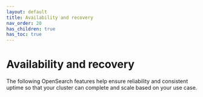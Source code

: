 ```yaml
---
layout: default
title: Availability and recovery
nav_order: 20
has_children: true
has_toc: true
---
```


# Availability and recovery

The following OpenSearch features help ensure reliability and consistent uptime so that your cluster can complete and scale based on your use case.